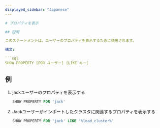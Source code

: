 ```yaml
---
displayed_sidebar: "Japanese"
---

# プロパティを表示

## 説明

このステートメントは、ユーザーのプロパティを表示するために使用されます。

構文:

```sql
SHOW PROPERTY [FOR ユーザー] [LIKE キー]
```

## 例

1. jackユーザーのプロパティを表示する

    ```sql
    SHOW PROPERTY FOR 'jack'
    ```

2. Jackユーザーがインポートしたクラスタに関連するプロパティを表示する

    ```sql
    SHOW PROPERTY FOR 'jack' LIKE '%load_cluster%'
    ```
```